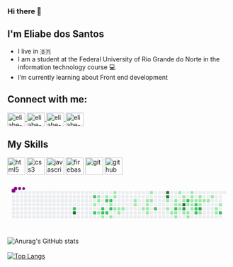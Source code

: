 ### Hi there 👋
## I'm Eliabe dos Santos

- I live in 🇧🇷
- I am a student at the Federal University of Rio Grande do Norte in the information technology course 💻
- I’m currently learning about Front end development 

## Connect with me:

<a href="https://www.linkedin.com/in/eliabedossantos/" target="_blank">
  <img align="center" alt="eliabe-linkedin" height="30" width="40" src="https://cdn.jsdelivr.net/npm/simple-icons@3.0.1/icons/linkedin.svg" style="max-width:100%;">
</a>
<a href="https://www.instagram.com/eliab_so/" target="_blank">
  <img align="center" alt="eliabe-instagram" height="30" width="40" src="https://cdn.jsdelivr.net/npm/simple-icons@3.0.1/icons/instagram.svg" style="max-width:100%;">
</a>
<a href="mailto:eliabe.s.o36@gmail.com">
  <img align="center" alt="eliabe-email" height="30" width="40" src="https://cdn.jsdelivr.net/npm/simple-icons@3.0.1/icons/gmail.svg" style="max-width:100%;">
</a>
<a href="https://wa.me/qr/GB4MGM7NAGD5B1" target="_blank">
  <img align="center" alt="eliabe-whatsapp" height="30" width="40" src="https://cdn.jsdelivr.net/npm/simple-icons@3.0.1/icons/whatsapp.svg" style="max-width:100%;">
</a>

## My Skills

<img alt="html5" height="40" width="40" src="https://cdn.jsdelivr.net/gh/devicons/devicon/icons/html5/html5-original.svg" style="max-width:100%;"></img>
<img alt="css3" height="40" width="40" src="https://cdn.jsdelivr.net/gh/devicons/devicon/icons/css3/css3-original.svg" style="max-width:100%;"></img>
<img alt="javascript" height="40" width="40" src="https://cdn.jsdelivr.net/gh/devicons/devicon/icons/javascript/javascript-original.svg" style="max-width:100%;"></img>
<img alt="firebase" height="40" width="40" src="https://cdn.jsdelivr.net/gh/devicons/devicon/icons/firebase/firebase-plain-wordmark.svg" style="max-width:100%;"></img>
<img alt="git" height="40" width="40" src="https://cdn.jsdelivr.net/gh/devicons/devicon/icons/git/git-original.svg" style="max-width:100%;"></img>
<img alt="github" height="40" width="40" src="https://cdn.jsdelivr.net/gh/devicons/devicon/icons/github/github-original.svg" style="max-width:100%;">

<svg viewBox="-16 -32 880 192" width="880" height="192" xmlns="http://www.w3.org/2000/svg"><style>@keyframes c0{64.02%{fill:var(--c2)}64.04%,to{fill:var(--ce)}}@keyframes c1{92.73%{fill:var(--c4)}92.75%,to{fill:var(--ce)}}@keyframes c2{61.38%{fill:var(--c2)}61.4%,to{fill:var(--ce)}}@keyframes c3{8.57%{fill:var(--c1)}8.59%,to{fill:var(--ce)}}@keyframes c4{59.4%{fill:var(--c2)}59.42%,to{fill:var(--ce)}}@keyframes c5{7.58%{fill:var(--c1)}7.6%,to{fill:var(--ce)}}@keyframes c6{7.91%{fill:var(--c1)}7.93%,to{fill:var(--ce)}}@keyframes c7{9.56%{fill:var(--c1)}9.58%,to{fill:var(--ce)}}@keyframes c8{57.09%{fill:var(--c2)}57.11%,to{fill:var(--ce)}}@keyframes c9{57.42%{fill:var(--c2)}57.44%,to{fill:var(--ce)}}@keyframes ca{10.22%{fill:var(--c1)}10.24%,to{fill:var(--ce)}}@keyframes cb{51.81%{fill:var(--c1)}51.83%,to{fill:var(--ce)}}@keyframes cc{56.1%{fill:var(--c2)}56.12%,to{fill:var(--ce)}}@keyframes cd{57.75%{fill:var(--c2)}57.77%,to{fill:var(--ce)}}@keyframes ce{55.77%{fill:var(--c2)}55.79%,to{fill:var(--ce)}}@keyframes cf{50.16%{fill:var(--c1)}50.18%,to{fill:var(--ce)}}@keyframes cg{55.11%{fill:var(--c2)}55.13%,to{fill:var(--ce)}}@keyframes ch{10.88%{fill:var(--c1)}10.9%,to{fill:var(--ce)}}@keyframes ci{52.8%{fill:var(--c1)}52.82%,to{fill:var(--ce)}}@keyframes cj{52.47%{fill:var(--c1)}52.49%,to{fill:var(--ce)}}@keyframes ck{54.78%{fill:var(--c1)}54.8%,to{fill:var(--ce)}}@keyframes cl{12.2%{fill:var(--c1)}12.22%,to{fill:var(--ce)}}@keyframes cm{11.87%{fill:var(--c1)}11.89%,to{fill:var(--ce)}}@keyframes cn{12.53%{fill:var(--c1)}12.55%,to{fill:var(--ce)}}@keyframes co{14.18%{fill:var(--c1)}14.2%,to{fill:var(--ce)}}@keyframes cp{13.85%{fill:var(--c1)}13.87%,to{fill:var(--ce)}}@keyframes cq{18.14%{fill:var(--c1)}18.16%,to{fill:var(--ce)}}@keyframes cr{15.17%{fill:var(--c1)}15.19%,to{fill:var(--ce)}}@keyframes cs{17.48%{fill:var(--c1)}17.5%,to{fill:var(--ce)}}@keyframes ct{17.81%{fill:var(--c1)}17.83%,to{fill:var(--ce)}}@keyframes cu{18.8%{fill:var(--c1)}18.82%,to{fill:var(--ce)}}@keyframes cv{16.16%{fill:var(--c1)}16.18%,to{fill:var(--ce)}}@keyframes cw{15.5%{fill:var(--c1)}15.52%,to{fill:var(--ce)}}@keyframes cx{70.62%{fill:var(--c2)}70.64%,to{fill:var(--ce)}}@keyframes cy{83.49%{fill:var(--c4)}83.51%,to{fill:var(--ce)}}@keyframes cz{83.16%{fill:var(--c4)}83.18%,to{fill:var(--ce)}}@keyframes c10{44.54%{fill:var(--c1)}44.56%,to{fill:var(--ce)}}@keyframes c11{45.2%{fill:var(--c1)}45.22%,to{fill:var(--ce)}}@keyframes c12{20.78%{fill:var(--c1)}20.8%,to{fill:var(--ce)}}@keyframes c13{30.68%{fill:var(--c1)}30.7%,to{fill:var(--ce)}}@keyframes c14{31.01%{fill:var(--c1)}31.03%,to{fill:var(--ce)}}@keyframes c15{72.27%{fill:var(--c2)}72.29%,to{fill:var(--ce)}}@keyframes c16{21.11%{fill:var(--c1)}21.13%,to{fill:var(--ce)}}@keyframes c17{21.44%{fill:var(--c1)}21.46%,to{fill:var(--ce)}}@keyframes c18{29.03%{fill:var(--c1)}29.05%,to{fill:var(--ce)}}@keyframes c19{31.34%{fill:var(--c1)}31.36%,to{fill:var(--ce)}}@keyframes c1a{31.67%{fill:var(--c1)}31.69%,to{fill:var(--ce)}}@keyframes c1b{29.69%{fill:var(--c1)}29.71%,to{fill:var(--ce)}}@keyframes c1c{30.02%{fill:var(--c1)}30.04%,to{fill:var(--ce)}}@keyframes c1d{81.18%{fill:var(--c4)}81.2%,to{fill:var(--ce)}}@keyframes c1e{80.85%{fill:var(--c3)}80.87%,to{fill:var(--ce)}}@keyframes c1f{32.33%{fill:var(--c1)}32.35%,to{fill:var(--ce)}}@keyframes c1g{73.92%{fill:var(--c2)}73.94%,to{fill:var(--ce)}}@keyframes c1h{33.32%{fill:var(--c1)}33.34%,to{fill:var(--ce)}}@keyframes c1i{22.76%{fill:var(--c1)}22.78%,to{fill:var(--ce)}}@keyframes c1j{22.43%{fill:var(--c1)}22.45%,to{fill:var(--ce)}}@keyframes c1k{28.04%{fill:var(--c1)}28.06%,to{fill:var(--ce)}}@keyframes c1l{27.71%{fill:var(--c1)}27.73%,to{fill:var(--ce)}}@keyframes c1m{24.08%{fill:var(--c1)}24.1%,to{fill:var(--ce)}}@keyframes c1n{23.75%{fill:var(--c1)}23.77%,to{fill:var(--ce)}}@keyframes c1o{23.42%{fill:var(--c1)}23.44%,to{fill:var(--ce)}}@keyframes c1p{24.41%{fill:var(--c1)}24.43%,to{fill:var(--ce)}}@keyframes c1q{74.91%{fill:var(--c2)}74.93%,to{fill:var(--ce)}}@keyframes c1r{75.24%{fill:var(--c2)}75.26%,to{fill:var(--ce)}}@keyframes c1s{75.57%{fill:var(--c2)}75.59%,to{fill:var(--ce)}}@keyframes c1t{27.05%{fill:var(--c1)}27.07%,to{fill:var(--ce)}}@keyframes c1u{24.74%{fill:var(--c1)}24.76%,to{fill:var(--ce)}}@keyframes c1v{34.97%{fill:var(--c1)}34.99%,to{fill:var(--ce)}}@keyframes c1w{79.53%{fill:var(--c3)}79.55%,to{fill:var(--ce)}}@keyframes c1x{36.29%{fill:var(--c1)}36.31%,to{fill:var(--ce)}}@keyframes c1y{25.07%{fill:var(--c1)}25.09%,to{fill:var(--ce)}}@keyframes c1z{25.4%{fill:var(--c1)}25.42%,to{fill:var(--ce)}}@keyframes c20{26.06%{fill:var(--c1)}26.08%,to{fill:var(--ce)}}@keyframes c21{38.6%{fill:var(--c1)}38.62%,to{fill:var(--ce)}}@keyframes c22{38.27%{fill:var(--c1)}38.29%,to{fill:var(--ce)}}@keyframes c23{39.26%{fill:var(--c1)}39.28%,to{fill:var(--ce)}}@keyframes c24{77.55%{fill:var(--c2)}77.57%,to{fill:var(--ce)}}@keyframes u0{7.58%{transform:scale(0,1)}7.6%,7.91%{transform:scale(.02,1)}7.93%,8.57%{transform:scale(.04,1)}8.59%,9.56%{transform:scale(.05,1)}10.22%,9.58%{transform:scale(.07,1)}10.24%,10.88%{transform:scale(.09,1)}10.9%,11.87%{transform:scale(.11,1)}11.89%,12.2%{transform:scale(.13,1)}12.22%,12.53%{transform:scale(.15,1)}12.55%,13.85%{transform:scale(.16,1)}13.87%,14.18%{transform:scale(.18,1)}14.2%,15.17%{transform:scale(.2,1)}15.19%,15.5%{transform:scale(.22,1)}15.52%,16.16%{transform:scale(.24,1)}16.18%,17.48%{transform:scale(.25,1)}17.5%,17.81%{transform:scale(.27,1)}17.83%,18.14%{transform:scale(.29,1)}18.16%,18.8%{transform:scale(.31,1)}18.82%,20.78%{transform:scale(.33,1)}20.8%,21.11%{transform:scale(.35,1)}21.13%,21.44%{transform:scale(.36,1)}21.46%,22.43%{transform:scale(.38,1)}22.45%,22.76%{transform:scale(.4,1)}22.78%,23.42%{transform:scale(.42,1)}23.44%,23.75%{transform:scale(.44,1)}23.77%,24.08%{transform:scale(.45,1)}24.1%,24.41%{transform:scale(.47,1)}24.43%,24.74%{transform:scale(.49,1)}24.76%,25.07%{transform:scale(.51,1)}25.09%,25.4%{transform:scale(.53,1)}25.42%,26.06%{transform:scale(.55,1)}26.08%,27.05%{transform:scale(.56,1)}27.07%,27.71%{transform:scale(.58,1)}27.73%,28.04%{transform:scale(.6,1)}28.06%,29.03%{transform:scale(.62,1)}29.05%,29.69%{transform:scale(.64,1)}29.71%,30.02%{transform:scale(.65,1)}30.04%,30.68%{transform:scale(.67,1)}30.7%,31.01%{transform:scale(.69,1)}31.03%,31.34%{transform:scale(.71,1)}31.36%,31.67%{transform:scale(.73,1)}31.69%,32.33%{transform:scale(.75,1)}32.35%,33.32%{transform:scale(.76,1)}33.34%,34.97%{transform:scale(.78,1)}34.99%,36.29%{transform:scale(.8,1)}36.31%,38.27%{transform:scale(.82,1)}38.29%,38.6%{transform:scale(.84,1)}38.62%,39.26%{transform:scale(.85,1)}39.28%,44.54%{transform:scale(.87,1)}44.56%,45.2%{transform:scale(.89,1)}45.22%,50.16%{transform:scale(.91,1)}50.18%,51.81%{transform:scale(.93,1)}51.83%,52.47%{transform:scale(.95,1)}52.49%,52.8%{transform:scale(.96,1)}52.82%,54.78%{transform:scale(.98,1)}54.8%,to{transform:scale(1,1)}}@keyframes u1{55.11%{transform:scale(0,1)}55.13%,55.77%{transform:scale(.06,1)}55.79%,56.1%{transform:scale(.13,1)}56.12%,57.09%{transform:scale(.19,1)}57.11%,57.42%{transform:scale(.25,1)}57.44%,57.75%{transform:scale(.31,1)}57.77%,59.4%{transform:scale(.38,1)}59.42%,61.38%{transform:scale(.44,1)}61.4%,64.02%{transform:scale(.5,1)}64.04%,70.62%{transform:scale(.56,1)}70.64%,72.27%{transform:scale(.63,1)}72.29%,73.92%{transform:scale(.69,1)}73.94%,74.91%{transform:scale(.75,1)}74.93%,75.24%{transform:scale(.81,1)}75.26%,75.57%{transform:scale(.88,1)}75.59%,77.55%{transform:scale(.94,1)}77.57%,to{transform:scale(1,1)}}@keyframes u2{79.53%{transform:scale(0,1)}79.55%,80.85%{transform:scale(.5,1)}80.87%,to{transform:scale(1,1)}}@keyframes u3{81.18%{transform:scale(0,1)}81.2%,83.16%{transform:scale(.25,1)}83.18%,83.49%{transform:scale(.5,1)}83.51%,92.73%{transform:scale(.75,1)}92.75%,to{transform:scale(1,1)}}@keyframes s0{0%,99.67%{transform:translate(0,-16px)}.33%{transform:translate(0,0)}7.26%{transform:translate(336px,0)}7.92%{transform:translate(336px,32px)}8.25%{transform:translate(320px,32px)}8.58%{transform:translate(320px,48px)}8.91%{transform:translate(336px,48px)}9.9%{transform:translate(336px,96px)}11.55%{transform:translate(416px,96px)}12.21%{transform:translate(416px,64px)}13.53%{transform:translate(480px,64px)}14.19%{transform:translate(480px,32px)}15.51%{transform:translate(544px,32px)}16.17%{transform:translate(544px,0)}16.5%{transform:translate(528px,0)}17.82%{transform:translate(528px,64px)}18.15%{transform:translate(512px,64px)}18.48%{transform:translate(512px,80px)}21.12%{transform:translate(640px,80px)}21.45%{transform:translate(640px,96px)}22.44%{transform:translate(688px,96px)}23.1%{transform:translate(688px,64px)}23.43%{transform:translate(704px,64px)}24.09%,33.99%{transform:translate(704px,32px)}25.74%{transform:translate(784px,32px)}26.07%{transform:translate(784px,16px)}27.72%{transform:translate(704px,16px)}28.05%{transform:translate(704px,0)}29.04%{transform:translate(656px,0)}29.37%{transform:translate(656px,16px)}29.7%,81.85%{transform:translate(672px,16px)}30.03%{transform:translate(672px,32px)}30.69%{transform:translate(640px,32px)}31.02%{transform:translate(640px,48px)}31.35%{transform:translate(656px,48px)}32.01%{transform:translate(656px,80px)}32.67%{transform:translate(688px,80px)}33.33%{transform:translate(688px,48px)}33.66%{transform:translate(704px,48px)}34.65%{transform:translate(736px,32px)}34.98%{transform:translate(736px,48px)}35.31%{transform:translate(752px,48px)}35.97%{transform:translate(752px,80px)}36.3%{transform:translate(736px,80px)}36.63%{transform:translate(736px,96px)}37.95%{transform:translate(800px,96px)}38.61%{transform:translate(800px,64px)}38.94%,77.89%{transform:translate(816px,64px)}39.93%{transform:translate(816px,16px)}43.89%{transform:translate(624px,16px)}44.22%{transform:translate(624px,32px)}44.55%{transform:translate(608px,32px)}45.21%{transform:translate(608px,64px)}45.54%{transform:translate(592px,64px)}45.87%{transform:translate(592px,48px)}50.83%{transform:translate(352px,48px)}51.49%{transform:translate(352px,16px)}52.48%,53.8%{transform:translate(400px,16px)}52.81%{transform:translate(400px,0)}53.14%{transform:translate(416px,0)}53.47%{transform:translate(416px,16px)}54.79%{transform:translate(400px,64px)}55.12%{transform:translate(384px,64px)}55.78%{transform:translate(384px,32px)}56.44%{transform:translate(352px,32px)}57.43%{transform:translate(352px,80px)}57.76%{transform:translate(368px,80px)}58.09%{transform:translate(368px,64px)}59.08%{transform:translate(320px,64px)}59.41%{transform:translate(320px,80px)}59.74%{transform:translate(336px,80px)}61.06%{transform:translate(336px,16px)}63.04%{transform:translate(240px,16px)}64.03%{transform:translate(240px,64px)}72.61%{transform:translate(656px,64px)}73.27%{transform:translate(656px,32px)}74.59%{transform:translate(720px,32px)}75.58%{transform:translate(720px,80px)}77.56%{transform:translate(816px,80px)}80.86%{transform:translate(672px,64px)}83.17%{transform:translate(608px,16px)}83.5%{transform:translate(608px,0)}91.09%{transform:translate(240px,0)}92.74%{transform:translate(240px,80px)}95.71%{transform:translate(96px,80px)}96.7%{transform:translate(96px,32px)}97.36%{transform:translate(64px,32px)}98.35%{transform:translate(64px,-16px)}}@keyframes s1{0%,99.67%{transform:translate(16px,-16px)}.33%{transform:translate(0,-16px)}.66%{transform:translate(0,0)}7.59%{transform:translate(336px,0)}8.25%{transform:translate(336px,32px)}8.58%{transform:translate(320px,32px)}8.91%{transform:translate(320px,48px)}9.24%{transform:translate(336px,48px)}10.23%{transform:translate(336px,96px)}11.88%{transform:translate(416px,96px)}12.54%{transform:translate(416px,64px)}13.86%{transform:translate(480px,64px)}14.52%{transform:translate(480px,32px)}15.84%{transform:translate(544px,32px)}16.5%{transform:translate(544px,0)}16.83%{transform:translate(528px,0)}18.15%{transform:translate(528px,64px)}18.48%{transform:translate(512px,64px)}18.81%{transform:translate(512px,80px)}21.45%{transform:translate(640px,80px)}21.78%{transform:translate(640px,96px)}22.77%{transform:translate(688px,96px)}23.43%{transform:translate(688px,64px)}23.76%{transform:translate(704px,64px)}24.42%,34.32%{transform:translate(704px,32px)}26.07%{transform:translate(784px,32px)}26.4%{transform:translate(784px,16px)}28.05%{transform:translate(704px,16px)}28.38%{transform:translate(704px,0)}29.37%{transform:translate(656px,0)}29.7%{transform:translate(656px,16px)}30.03%,82.18%{transform:translate(672px,16px)}30.36%{transform:translate(672px,32px)}31.02%{transform:translate(640px,32px)}31.35%{transform:translate(640px,48px)}31.68%{transform:translate(656px,48px)}32.34%{transform:translate(656px,80px)}33%{transform:translate(688px,80px)}33.66%{transform:translate(688px,48px)}33.99%{transform:translate(704px,48px)}34.98%{transform:translate(736px,32px)}35.31%{transform:translate(736px,48px)}35.64%{transform:translate(752px,48px)}36.3%{transform:translate(752px,80px)}36.63%{transform:translate(736px,80px)}36.96%{transform:translate(736px,96px)}38.28%{transform:translate(800px,96px)}38.94%{transform:translate(800px,64px)}39.27%,78.22%{transform:translate(816px,64px)}40.26%{transform:translate(816px,16px)}44.22%{transform:translate(624px,16px)}44.55%{transform:translate(624px,32px)}44.88%{transform:translate(608px,32px)}45.54%{transform:translate(608px,64px)}45.87%{transform:translate(592px,64px)}46.2%{transform:translate(592px,48px)}51.16%{transform:translate(352px,48px)}51.82%{transform:translate(352px,16px)}52.81%,54.13%{transform:translate(400px,16px)}53.14%{transform:translate(400px,0)}53.47%{transform:translate(416px,0)}53.8%{transform:translate(416px,16px)}55.12%{transform:translate(400px,64px)}55.45%{transform:translate(384px,64px)}56.11%{transform:translate(384px,32px)}56.77%{transform:translate(352px,32px)}57.76%{transform:translate(352px,80px)}58.09%{transform:translate(368px,80px)}58.42%{transform:translate(368px,64px)}59.41%{transform:translate(320px,64px)}59.74%{transform:translate(320px,80px)}60.07%{transform:translate(336px,80px)}61.39%{transform:translate(336px,16px)}63.37%{transform:translate(240px,16px)}64.36%{transform:translate(240px,64px)}72.94%{transform:translate(656px,64px)}73.6%{transform:translate(656px,32px)}74.92%{transform:translate(720px,32px)}75.91%{transform:translate(720px,80px)}77.89%{transform:translate(816px,80px)}81.19%{transform:translate(672px,64px)}83.5%{transform:translate(608px,16px)}83.83%{transform:translate(608px,0)}91.42%{transform:translate(240px,0)}93.07%{transform:translate(240px,80px)}96.04%{transform:translate(96px,80px)}97.03%{transform:translate(96px,32px)}97.69%{transform:translate(64px,32px)}98.68%{transform:translate(64px,-16px)}}@keyframes s2{0%,99.67%{transform:translate(32px,-16px)}.66%{transform:translate(0,-16px)}.99%{transform:translate(0,0)}7.92%{transform:translate(336px,0)}8.58%{transform:translate(336px,32px)}8.91%{transform:translate(320px,32px)}9.24%{transform:translate(320px,48px)}9.57%{transform:translate(336px,48px)}10.56%{transform:translate(336px,96px)}12.21%{transform:translate(416px,96px)}12.87%{transform:translate(416px,64px)}14.19%{transform:translate(480px,64px)}14.85%{transform:translate(480px,32px)}16.17%{transform:translate(544px,32px)}16.83%{transform:translate(544px,0)}17.16%{transform:translate(528px,0)}18.48%{transform:translate(528px,64px)}18.81%{transform:translate(512px,64px)}19.14%{transform:translate(512px,80px)}21.78%{transform:translate(640px,80px)}22.11%{transform:translate(640px,96px)}23.1%{transform:translate(688px,96px)}23.76%{transform:translate(688px,64px)}24.09%{transform:translate(704px,64px)}24.75%,34.65%{transform:translate(704px,32px)}26.4%{transform:translate(784px,32px)}26.73%{transform:translate(784px,16px)}28.38%{transform:translate(704px,16px)}28.71%{transform:translate(704px,0)}29.7%{transform:translate(656px,0)}30.03%{transform:translate(656px,16px)}30.36%,82.51%{transform:translate(672px,16px)}30.69%{transform:translate(672px,32px)}31.35%{transform:translate(640px,32px)}31.68%{transform:translate(640px,48px)}32.01%{transform:translate(656px,48px)}32.67%{transform:translate(656px,80px)}33.33%{transform:translate(688px,80px)}33.99%{transform:translate(688px,48px)}34.32%{transform:translate(704px,48px)}35.31%{transform:translate(736px,32px)}35.64%{transform:translate(736px,48px)}35.97%{transform:translate(752px,48px)}36.63%{transform:translate(752px,80px)}36.96%{transform:translate(736px,80px)}37.29%{transform:translate(736px,96px)}38.61%{transform:translate(800px,96px)}39.27%{transform:translate(800px,64px)}39.6%,78.55%{transform:translate(816px,64px)}40.59%{transform:translate(816px,16px)}44.55%{transform:translate(624px,16px)}44.88%{transform:translate(624px,32px)}45.21%{transform:translate(608px,32px)}45.87%{transform:translate(608px,64px)}46.2%{transform:translate(592px,64px)}46.53%{transform:translate(592px,48px)}51.49%{transform:translate(352px,48px)}52.15%{transform:translate(352px,16px)}53.14%,54.46%{transform:translate(400px,16px)}53.47%{transform:translate(400px,0)}53.8%{transform:translate(416px,0)}54.13%{transform:translate(416px,16px)}55.45%{transform:translate(400px,64px)}55.78%{transform:translate(384px,64px)}56.44%{transform:translate(384px,32px)}57.1%{transform:translate(352px,32px)}58.09%{transform:translate(352px,80px)}58.42%{transform:translate(368px,80px)}58.75%{transform:translate(368px,64px)}59.74%{transform:translate(320px,64px)}60.07%{transform:translate(320px,80px)}60.4%{transform:translate(336px,80px)}61.72%{transform:translate(336px,16px)}63.7%{transform:translate(240px,16px)}64.69%{transform:translate(240px,64px)}73.27%{transform:translate(656px,64px)}73.93%{transform:translate(656px,32px)}75.25%{transform:translate(720px,32px)}76.24%{transform:translate(720px,80px)}78.22%{transform:translate(816px,80px)}81.52%{transform:translate(672px,64px)}83.83%{transform:translate(608px,16px)}84.16%{transform:translate(608px,0)}91.75%{transform:translate(240px,0)}93.4%{transform:translate(240px,80px)}96.37%{transform:translate(96px,80px)}97.36%{transform:translate(96px,32px)}98.02%{transform:translate(64px,32px)}99.01%{transform:translate(64px,-16px)}}@keyframes s3{0%,99.67%{transform:translate(48px,-16px)}.99%{transform:translate(0,-16px)}1.32%{transform:translate(0,0)}8.25%{transform:translate(336px,0)}8.91%{transform:translate(336px,32px)}9.24%{transform:translate(320px,32px)}9.57%{transform:translate(320px,48px)}9.9%{transform:translate(336px,48px)}10.89%{transform:translate(336px,96px)}12.54%{transform:translate(416px,96px)}13.2%{transform:translate(416px,64px)}14.52%{transform:translate(480px,64px)}15.18%{transform:translate(480px,32px)}16.5%{transform:translate(544px,32px)}17.16%{transform:translate(544px,0)}17.49%{transform:translate(528px,0)}18.81%{transform:translate(528px,64px)}19.14%{transform:translate(512px,64px)}19.47%{transform:translate(512px,80px)}22.11%{transform:translate(640px,80px)}22.44%{transform:translate(640px,96px)}23.43%{transform:translate(688px,96px)}24.09%{transform:translate(688px,64px)}24.42%{transform:translate(704px,64px)}25.08%,34.98%{transform:translate(704px,32px)}26.73%{transform:translate(784px,32px)}27.06%{transform:translate(784px,16px)}28.71%{transform:translate(704px,16px)}29.04%{transform:translate(704px,0)}30.03%{transform:translate(656px,0)}30.36%{transform:translate(656px,16px)}30.69%,82.84%{transform:translate(672px,16px)}31.02%{transform:translate(672px,32px)}31.68%{transform:translate(640px,32px)}32.01%{transform:translate(640px,48px)}32.34%{transform:translate(656px,48px)}33%{transform:translate(656px,80px)}33.66%{transform:translate(688px,80px)}34.32%{transform:translate(688px,48px)}34.65%{transform:translate(704px,48px)}35.64%{transform:translate(736px,32px)}35.97%{transform:translate(736px,48px)}36.3%{transform:translate(752px,48px)}36.96%{transform:translate(752px,80px)}37.29%{transform:translate(736px,80px)}37.62%{transform:translate(736px,96px)}38.94%{transform:translate(800px,96px)}39.6%{transform:translate(800px,64px)}39.93%,78.88%{transform:translate(816px,64px)}40.92%{transform:translate(816px,16px)}44.88%{transform:translate(624px,16px)}45.21%{transform:translate(624px,32px)}45.54%{transform:translate(608px,32px)}46.2%{transform:translate(608px,64px)}46.53%{transform:translate(592px,64px)}46.86%{transform:translate(592px,48px)}51.82%{transform:translate(352px,48px)}52.48%{transform:translate(352px,16px)}53.47%,54.79%{transform:translate(400px,16px)}53.8%{transform:translate(400px,0)}54.13%{transform:translate(416px,0)}54.46%{transform:translate(416px,16px)}55.78%{transform:translate(400px,64px)}56.11%{transform:translate(384px,64px)}56.77%{transform:translate(384px,32px)}57.43%{transform:translate(352px,32px)}58.42%{transform:translate(352px,80px)}58.75%{transform:translate(368px,80px)}59.08%{transform:translate(368px,64px)}60.07%{transform:translate(320px,64px)}60.4%{transform:translate(320px,80px)}60.73%{transform:translate(336px,80px)}62.05%{transform:translate(336px,16px)}64.03%{transform:translate(240px,16px)}65.02%{transform:translate(240px,64px)}73.6%{transform:translate(656px,64px)}74.26%{transform:translate(656px,32px)}75.58%{transform:translate(720px,32px)}76.57%{transform:translate(720px,80px)}78.55%{transform:translate(816px,80px)}81.85%{transform:translate(672px,64px)}84.16%{transform:translate(608px,16px)}84.49%{transform:translate(608px,0)}92.08%{transform:translate(240px,0)}93.73%{transform:translate(240px,80px)}96.7%{transform:translate(96px,80px)}97.69%{transform:translate(96px,32px)}98.35%{transform:translate(64px,32px)}99.34%{transform:translate(64px,-16px)}}:root{--cb:#1b1f230a;--cs:purple;--ce:#ebedf0;--c0:#ebedf0;--c1:#9be9a8;--c2:#40c463;--c3:#30a14e;--c4:#216e39}@media (prefers-color-scheme:dark){:root{--cb:#1b1f230a;--cs:purple;--ce:#161b22;--c1:#01311f;--c2:#034525;--c3:#0f6d31;--c4:#00c647}}.c{shape-rendering:geometricPrecision;rx:2;ry:2;fill:var(--ce);stroke-width:1px;stroke:var(--cb);animation:none 30300ms linear infinite}.c.c0{fill:var(--c2);animation-name:c0}.c.c1{fill:var(--c4);animation-name:c1}.c.c2{fill:var(--c2);animation-name:c2}.c.c3{fill:var(--c1);animation-name:c3}.c.c4{fill:var(--c2);animation-name:c4}.c.c5,.c.c6,.c.c7{fill:var(--c1);animation-name:c5}.c.c6,.c.c7{animation-name:c6}.c.c7{animation-name:c7}.c.c8,.c.c9{fill:var(--c2);animation-name:c8}.c.c9{animation-name:c9}.c.ca,.c.cb{fill:var(--c1);animation-name:ca}.c.cb{animation-name:cb}.c.cc,.c.cd,.c.ce{fill:var(--c2);animation-name:cc}.c.cd,.c.ce{animation-name:cd}.c.ce{animation-name:ce}.c.cf{fill:var(--c1);animation-name:cf}.c.cg{fill:var(--c2);animation-name:cg}.c.ch{fill:var(--c1);animation-name:ch}.c.ci,.c.cj,.c.ck{fill:var(--c1);animation-name:ci}.c.cj,.c.ck{animation-name:cj}.c.ck{animation-name:ck}.c.cl,.c.cm,.c.cn{fill:var(--c1);animation-name:cl}.c.cm,.c.cn{animation-name:cm}.c.cn{animation-name:cn}.c.co,.c.cp,.c.cq{fill:var(--c1);animation-name:co}.c.cp,.c.cq{animation-name:cp}.c.cq{animation-name:cq}.c.cr,.c.cs,.c.ct{fill:var(--c1);animation-name:cr}.c.cs,.c.ct{animation-name:cs}.c.ct{animation-name:ct}.c.cu,.c.cv,.c.cw{fill:var(--c1);animation-name:cu}.c.cv,.c.cw{animation-name:cv}.c.cw{animation-name:cw}.c.cx{fill:var(--c2);animation-name:cx}.c.cy,.c.cz{fill:var(--c4);animation-name:cy}.c.cz{animation-name:cz}.c.c10,.c.c11{fill:var(--c1);animation-name:c10}.c.c11{animation-name:c11}.c.c12,.c.c13,.c.c14{fill:var(--c1);animation-name:c12}.c.c13,.c.c14{animation-name:c13}.c.c14{animation-name:c14}.c.c15{fill:var(--c2);animation-name:c15}.c.c16{fill:var(--c1);animation-name:c16}.c.c17,.c.c18,.c.c19{fill:var(--c1);animation-name:c17}.c.c18,.c.c19{animation-name:c18}.c.c19{animation-name:c19}.c.c1a,.c.c1b,.c.c1c{fill:var(--c1);animation-name:c1a}.c.c1b,.c.c1c{animation-name:c1b}.c.c1c{animation-name:c1c}.c.c1d{fill:var(--c4);animation-name:c1d}.c.c1e{fill:var(--c3);animation-name:c1e}.c.c1f{fill:var(--c1);animation-name:c1f}.c.c1g{fill:var(--c2);animation-name:c1g}.c.c1h,.c.c1i,.c.c1j{fill:var(--c1);animation-name:c1h}.c.c1i,.c.c1j{animation-name:c1i}.c.c1j{animation-name:c1j}.c.c1k,.c.c1l,.c.c1m{fill:var(--c1);animation-name:c1k}.c.c1l,.c.c1m{animation-name:c1l}.c.c1m{animation-name:c1m}.c.c1n,.c.c1o,.c.c1p{fill:var(--c1);animation-name:c1n}.c.c1o,.c.c1p{animation-name:c1o}.c.c1p{animation-name:c1p}.c.c1q,.c.c1r,.c.c1s{fill:var(--c2);animation-name:c1q}.c.c1r,.c.c1s{animation-name:c1r}.c.c1s{animation-name:c1s}.c.c1t,.c.c1u,.c.c1v{fill:var(--c1);animation-name:c1t}.c.c1u,.c.c1v{animation-name:c1u}.c.c1v{animation-name:c1v}.c.c1w{fill:var(--c3);animation-name:c1w}.c.c1x{fill:var(--c1);animation-name:c1x}.c.c1y,.c.c1z,.c.c20{fill:var(--c1);animation-name:c1y}.c.c1z,.c.c20{animation-name:c1z}.c.c20{animation-name:c20}.c.c21,.c.c22,.c.c23{fill:var(--c1);animation-name:c21}.c.c22,.c.c23{animation-name:c22}.c.c23{animation-name:c23}.c.c24{fill:var(--c2);animation-name:c24}.s,.u{animation:none linear 30300ms infinite}.u,.u.u0{transform-origin:0 0}.u{transform:scale(0,1)}.u.u0{fill:var(--c1);animation-name:u0}.u.u1{fill:var(--c2);animation-name:u1;transform-origin:605.7px 0}.u.u2{fill:var(--c3);animation-name:u2;transform-origin:781.9px 0}.u.u3{fill:var(--c4);animation-name:u3;transform-origin:803.9px 0}.s{shape-rendering:geometricPrecision;fill:var(--cs)}.s.s0{transform:translate(0,-16px);animation-name:s0}.s.s1{transform:translate(16px,-16px);animation-name:s1}.s.s2{transform:translate(32px,-16px);animation-name:s2}.s.s3{transform:translate(48px,-16px);animation-name:s3}</style><rect class="c" x="2" y="2" width="12" height="12"/><rect class="c" x="2" y="18" width="12" height="12"/><rect class="c" x="2" y="34" width="12" height="12"/><rect class="c" x="2" y="50" width="12" height="12"/><rect class="c" x="2" y="66" width="12" height="12"/><rect class="c" x="2" y="82" width="12" height="12"/><rect class="c" x="2" y="98" width="12" height="12"/><rect class="c" x="18" y="2" width="12" height="12"/><rect class="c" x="18" y="18" width="12" height="12"/><rect class="c" x="18" y="34" width="12" height="12"/><rect class="c" x="18" y="50" width="12" height="12"/><rect class="c" x="18" y="66" width="12" height="12"/><rect class="c" x="18" y="82" width="12" height="12"/><rect class="c" x="18" y="98" width="12" height="12"/><rect class="c" x="34" y="2" width="12" height="12"/><rect class="c" x="34" y="18" width="12" height="12"/><rect class="c" x="34" y="34" width="12" height="12"/><rect class="c" x="34" y="50" width="12" height="12"/><rect class="c" x="34" y="66" width="12" height="12"/><rect class="c" x="34" y="82" width="12" height="12"/><rect class="c" x="34" y="98" width="12" height="12"/><rect class="c" x="50" y="2" width="12" height="12"/><rect class="c" x="50" y="18" width="12" height="12"/><rect class="c" x="50" y="34" width="12" height="12"/><rect class="c" x="50" y="50" width="12" height="12"/><rect class="c" x="50" y="66" width="12" height="12"/><rect class="c" x="50" y="82" width="12" height="12"/><rect class="c" x="50" y="98" width="12" height="12"/><rect class="c" x="66" y="2" width="12" height="12"/><rect class="c" x="66" y="18" width="12" height="12"/><rect class="c" x="66" y="34" width="12" height="12"/><rect class="c" x="66" y="50" width="12" height="12"/><rect class="c" x="66" y="66" width="12" height="12"/><rect class="c" x="66" y="82" width="12" height="12"/><rect class="c" x="66" y="98" width="12" height="12"/><rect class="c" x="82" y="2" width="12" height="12"/><rect class="c" x="82" y="18" width="12" height="12"/><rect class="c" x="82" y="34" width="12" height="12"/><rect class="c" x="82" y="50" width="12" height="12"/><rect class="c" x="82" y="66" width="12" height="12"/><rect class="c" x="82" y="82" width="12" height="12"/><rect class="c" x="82" y="98" width="12" height="12"/><rect class="c" x="98" y="2" width="12" height="12"/><rect class="c" x="98" y="18" width="12" height="12"/><rect class="c" x="98" y="34" width="12" height="12"/><rect class="c" x="98" y="50" width="12" height="12"/><rect class="c" x="98" y="66" width="12" height="12"/><rect class="c" x="98" y="82" width="12" height="12"/><rect class="c" x="98" y="98" width="12" height="12"/><rect class="c" x="114" y="2" width="12" height="12"/><rect class="c" x="114" y="18" width="12" height="12"/><rect class="c" x="114" y="34" width="12" height="12"/><rect class="c" x="114" y="50" width="12" height="12"/><rect class="c" x="114" y="66" width="12" height="12"/><rect class="c" x="114" y="82" width="12" height="12"/><rect class="c" x="114" y="98" width="12" height="12"/><rect class="c" x="130" y="2" width="12" height="12"/><rect class="c" x="130" y="18" width="12" height="12"/><rect class="c" x="130" y="34" width="12" height="12"/><rect class="c" x="130" y="50" width="12" height="12"/><rect class="c" x="130" y="66" width="12" height="12"/><rect class="c" x="130" y="82" width="12" height="12"/><rect class="c" x="130" y="98" width="12" height="12"/><rect class="c" x="146" y="2" width="12" height="12"/><rect class="c" x="146" y="18" width="12" height="12"/><rect class="c" x="146" y="34" width="12" height="12"/><rect class="c" x="146" y="50" width="12" height="12"/><rect class="c" x="146" y="66" width="12" height="12"/><rect class="c" x="146" y="82" width="12" height="12"/><rect class="c" x="146" y="98" width="12" height="12"/><rect class="c" x="162" y="2" width="12" height="12"/><rect class="c" x="162" y="18" width="12" height="12"/><rect class="c" x="162" y="34" width="12" height="12"/><rect class="c" x="162" y="50" width="12" height="12"/><rect class="c" x="162" y="66" width="12" height="12"/><rect class="c" x="162" y="82" width="12" height="12"/><rect class="c" x="162" y="98" width="12" height="12"/><rect class="c" x="178" y="2" width="12" height="12"/><rect class="c" x="178" y="18" width="12" height="12"/><rect class="c" x="178" y="34" width="12" height="12"/><rect class="c" x="178" y="50" width="12" height="12"/><rect class="c" x="178" y="66" width="12" height="12"/><rect class="c" x="178" y="82" width="12" height="12"/><rect class="c" x="178" y="98" width="12" height="12"/><rect class="c" x="194" y="2" width="12" height="12"/><rect class="c" x="194" y="18" width="12" height="12"/><rect class="c" x="194" y="34" width="12" height="12"/><rect class="c" x="194" y="50" width="12" height="12"/><rect class="c" x="194" y="66" width="12" height="12"/><rect class="c" x="194" y="82" width="12" height="12"/><rect class="c" x="194" y="98" width="12" height="12"/><rect class="c" x="210" y="2" width="12" height="12"/><rect class="c" x="210" y="18" width="12" height="12"/><rect class="c" x="210" y="34" width="12" height="12"/><rect class="c" x="210" y="50" width="12" height="12"/><rect class="c" x="210" y="66" width="12" height="12"/><rect class="c" x="210" y="82" width="12" height="12"/><rect class="c" x="210" y="98" width="12" height="12"/><rect class="c" x="226" y="2" width="12" height="12"/><rect class="c" x="226" y="18" width="12" height="12"/><rect class="c" x="226" y="34" width="12" height="12"/><rect class="c" x="226" y="50" width="12" height="12"/><rect class="c" x="226" y="66" width="12" height="12"/><rect class="c" x="226" y="82" width="12" height="12"/><rect class="c" x="226" y="98" width="12" height="12"/><rect class="c" x="242" y="2" width="12" height="12"/><rect class="c" x="242" y="18" width="12" height="12"/><rect class="c" x="242" y="34" width="12" height="12"/><rect class="c" x="242" y="50" width="12" height="12"/><rect class="c c0" x="242" y="66" width="12" height="12"/><rect class="c c1" x="242" y="82" width="12" height="12"/><rect class="c" x="242" y="98" width="12" height="12"/><rect class="c" x="258" y="2" width="12" height="12"/><rect class="c" x="258" y="18" width="12" height="12"/><rect class="c" x="258" y="34" width="12" height="12"/><rect class="c" x="258" y="50" width="12" height="12"/><rect class="c" x="258" y="66" width="12" height="12"/><rect class="c" x="258" y="82" width="12" height="12"/><rect class="c" x="258" y="98" width="12" height="12"/><rect class="c" x="274" y="2" width="12" height="12"/><rect class="c" x="274" y="18" width="12" height="12"/><rect class="c" x="274" y="34" width="12" height="12"/><rect class="c" x="274" y="50" width="12" height="12"/><rect class="c" x="274" y="66" width="12" height="12"/><rect class="c" x="274" y="82" width="12" height="12"/><rect class="c" x="274" y="98" width="12" height="12"/><rect class="c" x="290" y="2" width="12" height="12"/><rect class="c" x="290" y="18" width="12" height="12"/><rect class="c" x="290" y="34" width="12" height="12"/><rect class="c" x="290" y="50" width="12" height="12"/><rect class="c" x="290" y="66" width="12" height="12"/><rect class="c" x="290" y="82" width="12" height="12"/><rect class="c" x="290" y="98" width="12" height="12"/><rect class="c" x="306" y="2" width="12" height="12"/><rect class="c" x="306" y="18" width="12" height="12"/><rect class="c" x="306" y="34" width="12" height="12"/><rect class="c" x="306" y="50" width="12" height="12"/><rect class="c" x="306" y="66" width="12" height="12"/><rect class="c" x="306" y="82" width="12" height="12"/><rect class="c" x="306" y="98" width="12" height="12"/><rect class="c" x="322" y="2" width="12" height="12"/><rect class="c c2" x="322" y="18" width="12" height="12"/><rect class="c" x="322" y="34" width="12" height="12"/><rect class="c c3" x="322" y="50" width="12" height="12"/><rect class="c" x="322" y="66" width="12" height="12"/><rect class="c c4" x="322" y="82" width="12" height="12"/><rect class="c" x="322" y="98" width="12" height="12"/><rect class="c" x="338" y="2" width="12" height="12"/><rect class="c c5" x="338" y="18" width="12" height="12"/><rect class="c c6" x="338" y="34" width="12" height="12"/><rect class="c" x="338" y="50" width="12" height="12"/><rect class="c" x="338" y="66" width="12" height="12"/><rect class="c c7" x="338" y="82" width="12" height="12"/><rect class="c" x="338" y="98" width="12" height="12"/><rect class="c" x="354" y="2" width="12" height="12"/><rect class="c" x="354" y="18" width="12" height="12"/><rect class="c" x="354" y="34" width="12" height="12"/><rect class="c" x="354" y="50" width="12" height="12"/><rect class="c c8" x="354" y="66" width="12" height="12"/><rect class="c c9" x="354" y="82" width="12" height="12"/><rect class="c ca" x="354" y="98" width="12" height="12"/><rect class="c" x="370" y="2" width="12" height="12"/><rect class="c cb" x="370" y="18" width="12" height="12"/><rect class="c cc" x="370" y="34" width="12" height="12"/><rect class="c" x="370" y="50" width="12" height="12"/><rect class="c" x="370" y="66" width="12" height="12"/><rect class="c cd" x="370" y="82" width="12" height="12"/><rect class="c" x="370" y="98" width="12" height="12"/><rect class="c" x="386" y="2" width="12" height="12"/><rect class="c" x="386" y="18" width="12" height="12"/><rect class="c ce" x="386" y="34" width="12" height="12"/><rect class="c cf" x="386" y="50" width="12" height="12"/><rect class="c cg" x="386" y="66" width="12" height="12"/><rect class="c" x="386" y="82" width="12" height="12"/><rect class="c ch" x="386" y="98" width="12" height="12"/><rect class="c ci" x="402" y="2" width="12" height="12"/><rect class="c cj" x="402" y="18" width="12" height="12"/><rect class="c" x="402" y="34" width="12" height="12"/><rect class="c" x="402" y="50" width="12" height="12"/><rect class="c ck" x="402" y="66" width="12" height="12"/><rect class="c" x="402" y="82" width="12" height="12"/><rect class="c" x="402" y="98" width="12" height="12"/><rect class="c" x="418" y="2" width="12" height="12"/><rect class="c" x="418" y="18" width="12" height="12"/><rect class="c" x="418" y="34" width="12" height="12"/><rect class="c" x="418" y="50" width="12" height="12"/><rect class="c cl" x="418" y="66" width="12" height="12"/><rect class="c cm" x="418" y="82" width="12" height="12"/><rect class="c" x="418" y="98" width="12" height="12"/><rect class="c" x="434" y="2" width="12" height="12"/><rect class="c" x="434" y="18" width="12" height="12"/><rect class="c" x="434" y="34" width="12" height="12"/><rect class="c" x="434" y="50" width="12" height="12"/><rect class="c cn" x="434" y="66" width="12" height="12"/><rect class="c" x="434" y="82" width="12" height="12"/><rect class="c" x="434" y="98" width="12" height="12"/><rect class="c" x="450" y="2" width="12" height="12"/><rect class="c" x="450" y="18" width="12" height="12"/><rect class="c" x="450" y="34" width="12" height="12"/><rect class="c" x="450" y="50" width="12" height="12"/><rect class="c" x="450" y="66" width="12" height="12"/><rect class="c" x="450" y="82" width="12" height="12"/><rect class="c" x="450" y="98" width="12" height="12"/><rect class="c" x="466" y="2" width="12" height="12"/><rect class="c" x="466" y="18" width="12" height="12"/><rect class="c" x="466" y="34" width="12" height="12"/><rect class="c" x="466" y="50" width="12" height="12"/><rect class="c" x="466" y="66" width="12" height="12"/><rect class="c" x="466" y="82" width="12" height="12"/><rect class="c" x="466" y="98" width="12" height="12"/><rect class="c" x="482" y="2" width="12" height="12"/><rect class="c" x="482" y="18" width="12" height="12"/><rect class="c co" x="482" y="34" width="12" height="12"/><rect class="c cp" x="482" y="50" width="12" height="12"/><rect class="c" x="482" y="66" width="12" height="12"/><rect class="c" x="482" y="82" width="12" height="12"/><rect class="c" x="482" y="98" width="12" height="12"/><rect class="c" x="498" y="2" width="12" height="12"/><rect class="c" x="498" y="18" width="12" height="12"/><rect class="c" x="498" y="34" width="12" height="12"/><rect class="c" x="498" y="50" width="12" height="12"/><rect class="c" x="498" y="66" width="12" height="12"/><rect class="c" x="498" y="82" width="12" height="12"/><rect class="c" x="498" y="98" width="12" height="12"/><rect class="c" x="514" y="2" width="12" height="12"/><rect class="c" x="514" y="18" width="12" height="12"/><rect class="c" x="514" y="34" width="12" height="12"/><rect class="c" x="514" y="50" width="12" height="12"/><rect class="c cq" x="514" y="66" width="12" height="12"/><rect class="c" x="514" y="82" width="12" height="12"/><rect class="c" x="514" y="98" width="12" height="12"/><rect class="c" x="530" y="2" width="12" height="12"/><rect class="c" x="530" y="18" width="12" height="12"/><rect class="c cr" x="530" y="34" width="12" height="12"/><rect class="c cs" x="530" y="50" width="12" height="12"/><rect class="c ct" x="530" y="66" width="12" height="12"/><rect class="c cu" x="530" y="82" width="12" height="12"/><rect class="c" x="530" y="98" width="12" height="12"/><rect class="c cv" x="546" y="2" width="12" height="12"/><rect class="c" x="546" y="18" width="12" height="12"/><rect class="c cw" x="546" y="34" width="12" height="12"/><rect class="c" x="546" y="50" width="12" height="12"/><rect class="c" x="546" y="66" width="12" height="12"/><rect class="c" x="546" y="82" width="12" height="12"/><rect class="c" x="546" y="98" width="12" height="12"/><rect class="c" x="562" y="2" width="12" height="12"/><rect class="c" x="562" y="18" width="12" height="12"/><rect class="c" x="562" y="34" width="12" height="12"/><rect class="c" x="562" y="50" width="12" height="12"/><rect class="c cx" x="562" y="66" width="12" height="12"/><rect class="c" x="562" y="82" width="12" height="12"/><rect class="c" x="562" y="98" width="12" height="12"/><rect class="c" x="578" y="2" width="12" height="12"/><rect class="c" x="578" y="18" width="12" height="12"/><rect class="c" x="578" y="34" width="12" height="12"/><rect class="c" x="578" y="50" width="12" height="12"/><rect class="c" x="578" y="66" width="12" height="12"/><rect class="c" x="578" y="82" width="12" height="12"/><rect class="c" x="578" y="98" width="12" height="12"/><rect class="c" x="594" y="2" width="12" height="12"/><rect class="c" x="594" y="18" width="12" height="12"/><rect class="c" x="594" y="34" width="12" height="12"/><rect class="c" x="594" y="50" width="12" height="12"/><rect class="c" x="594" y="66" width="12" height="12"/><rect class="c" x="594" y="82" width="12" height="12"/><rect class="c" x="594" y="98" width="12" height="12"/><rect class="c cy" x="610" y="2" width="12" height="12"/><rect class="c cz" x="610" y="18" width="12" height="12"/><rect class="c c10" x="610" y="34" width="12" height="12"/><rect class="c" x="610" y="50" width="12" height="12"/><rect class="c c11" x="610" y="66" width="12" height="12"/><rect class="c" x="610" y="82" width="12" height="12"/><rect class="c" x="610" y="98" width="12" height="12"/><rect class="c" x="626" y="2" width="12" height="12"/><rect class="c" x="626" y="18" width="12" height="12"/><rect class="c" x="626" y="34" width="12" height="12"/><rect class="c" x="626" y="50" width="12" height="12"/><rect class="c" x="626" y="66" width="12" height="12"/><rect class="c c12" x="626" y="82" width="12" height="12"/><rect class="c" x="626" y="98" width="12" height="12"/><rect class="c" x="642" y="2" width="12" height="12"/><rect class="c" x="642" y="18" width="12" height="12"/><rect class="c c13" x="642" y="34" width="12" height="12"/><rect class="c c14" x="642" y="50" width="12" height="12"/><rect class="c c15" x="642" y="66" width="12" height="12"/><rect class="c c16" x="642" y="82" width="12" height="12"/><rect class="c c17" x="642" y="98" width="12" height="12"/><rect class="c c18" x="658" y="2" width="12" height="12"/><rect class="c" x="658" y="18" width="12" height="12"/><rect class="c" x="658" y="34" width="12" height="12"/><rect class="c c19" x="658" y="50" width="12" height="12"/><rect class="c c1a" x="658" y="66" width="12" height="12"/><rect class="c" x="658" y="82" width="12" height="12"/><rect class="c" x="658" y="98" width="12" height="12"/><rect class="c" x="674" y="2" width="12" height="12"/><rect class="c c1b" x="674" y="18" width="12" height="12"/><rect class="c c1c" x="674" y="34" width="12" height="12"/><rect class="c c1d" x="674" y="50" width="12" height="12"/><rect class="c c1e" x="674" y="66" width="12" height="12"/><rect class="c c1f" x="674" y="82" width="12" height="12"/><rect class="c" x="674" y="98" width="12" height="12"/><rect class="c" x="690" y="2" width="12" height="12"/><rect class="c" x="690" y="18" width="12" height="12"/><rect class="c c1g" x="690" y="34" width="12" height="12"/><rect class="c c1h" x="690" y="50" width="12" height="12"/><rect class="c" x="690" y="66" width="12" height="12"/><rect class="c c1i" x="690" y="82" width="12" height="12"/><rect class="c c1j" x="690" y="98" width="12" height="12"/><rect class="c c1k" x="706" y="2" width="12" height="12"/><rect class="c c1l" x="706" y="18" width="12" height="12"/><rect class="c c1m" x="706" y="34" width="12" height="12"/><rect class="c c1n" x="706" y="50" width="12" height="12"/><rect class="c c1o" x="706" y="66" width="12" height="12"/><rect class="c" x="706" y="82" width="12" height="12"/><rect class="c" x="706" y="98" width="12" height="12"/><rect class="c" x="722" y="2" width="12" height="12"/><rect class="c" x="722" y="18" width="12" height="12"/><rect class="c c1p" x="722" y="34" width="12" height="12"/><rect class="c c1q" x="722" y="50" width="12" height="12"/><rect class="c c1r" x="722" y="66" width="12" height="12"/><rect class="c c1s" x="722" y="82" width="12" height="12"/><rect class="c" x="722" y="98" width="12" height="12"/><rect class="c" x="738" y="2" width="12" height="12"/><rect class="c c1t" x="738" y="18" width="12" height="12"/><rect class="c c1u" x="738" y="34" width="12" height="12"/><rect class="c c1v" x="738" y="50" width="12" height="12"/><rect class="c c1w" x="738" y="66" width="12" height="12"/><rect class="c c1x" x="738" y="82" width="12" height="12"/><rect class="c" x="738" y="98" width="12" height="12"/><rect class="c" x="754" y="2" width="12" height="12"/><rect class="c" x="754" y="18" width="12" height="12"/><rect class="c c1y" x="754" y="34" width="12" height="12"/><rect class="c" x="754" y="50" width="12" height="12"/><rect class="c" x="754" y="66" width="12" height="12"/><rect class="c" x="754" y="82" width="12" height="12"/><rect class="c" x="754" y="98" width="12" height="12"/><rect class="c" x="770" y="2" width="12" height="12"/><rect class="c" x="770" y="18" width="12" height="12"/><rect class="c c1z" x="770" y="34" width="12" height="12"/><rect class="c" x="770" y="50" width="12" height="12"/><rect class="c" x="770" y="66" width="12" height="12"/><rect class="c" x="770" y="82" width="12" height="12"/><rect class="c" x="770" y="98" width="12" height="12"/><rect class="c" x="786" y="2" width="12" height="12"/><rect class="c c20" x="786" y="18" width="12" height="12"/><rect class="c" x="786" y="34" width="12" height="12"/><rect class="c" x="786" y="50" width="12" height="12"/><rect class="c" x="786" y="66" width="12" height="12"/><rect class="c" x="786" y="82" width="12" height="12"/><rect class="c" x="786" y="98" width="12" height="12"/><rect class="c" x="802" y="2" width="12" height="12"/><rect class="c" x="802" y="18" width="12" height="12"/><rect class="c" x="802" y="34" width="12" height="12"/><rect class="c" x="802" y="50" width="12" height="12"/><rect class="c c21" x="802" y="66" width="12" height="12"/><rect class="c c22" x="802" y="82" width="12" height="12"/><rect class="c" x="802" y="98" width="12" height="12"/><rect class="c" x="818" y="2" width="12" height="12"/><rect class="c" x="818" y="18" width="12" height="12"/><rect class="c" x="818" y="34" width="12" height="12"/><rect class="c c23" x="818" y="50" width="12" height="12"/><rect class="c" x="818" y="66" width="12" height="12"/><rect class="c c24" x="818" y="82" width="12" height="12"/><rect class="c" x="818" y="98" width="12" height="12"/><rect class="c" x="834" y="2" width="12" height="12"/><rect class="u u0" height="12" width="606.3" x="0.0" y="144"/><rect class="u u1" height="12" width="176.8" x="605.7" y="144"/><rect class="u u2" height="12" width="22.6" x="781.9" y="144"/><rect class="u u3" height="12" width="44.7" x="803.9" y="144"/><rect class="s s0" x="0.8" y="0.8" width="14.4" height="14.4" rx="4.5" ry="4.5"/><rect class="s s1" x="1.8" y="1.8" width="12.3" height="12.3" rx="4.1" ry="4.1"/><rect class="s s2" x="2.6" y="2.6" width="10.8" height="10.8" rx="3.6" ry="3.6"/><rect class="s s3" x="3.0" y="3.0" width="9.9" height="9.9" rx="3.3" ry="3.3"/></svg>

![Anurag's GitHub stats](https://github-readme-stats.vercel.app/api?username=eliabedossantos&show_icons=true&theme=tokyonight)
<br>
<br>
[![Top Langs](https://github-readme-stats.vercel.app/api/top-langs/?username=eliabedossantos)](https://github.com/eliabedossantos/github-readme-stats)
<!--
**eliabedossantos/eliabedossantos** is a ✨ _special_ ✨ repository because its `README.md` (this file) appears on your GitHub profile.

Here are some ideas to get you started:

- 🔭 I’m currently working on ...
- 🌱 I’m currently learning ...
- 👯 I’m looking to collaborate on ...
- 🤔 I’m looking for help with ...
- 💬 Ask me about ...
- 📫 How to reach me: ...
- 😄 Pronouns: ...
- ⚡ Fun fact: ...
-->
